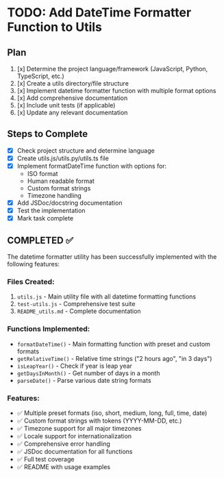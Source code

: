 # TODO: Add DateTime Formatter Function to Utils

## Plan
1. [x] Determine the project language/framework (JavaScript, Python, TypeScript, etc.)
2. [x] Create a utils directory/file structure
3. [x] Implement datetime formatter function with multiple format options
4. [x] Add comprehensive documentation
5. [x] Include unit tests (if applicable)
6. [x] Update any relevant documentation

## Steps to Complete
- [x] Check project structure and determine language
- [x] Create utils.js/utils.py/utils.ts file 
- [x] Implement formatDateTime function with options for:
  - ISO format
  - Human readable format
  - Custom format strings
  - Timezone handling
- [x] Add JSDoc/docstring documentation
- [x] Test the implementation
- [x] Mark task complete

## COMPLETED ✅

The datetime formatter utility has been successfully implemented with the following features:

### Files Created:
1. `utils.js` - Main utility file with all datetime formatting functions
2. `test-utils.js` - Comprehensive test suite
3. `README_utils.md` - Complete documentation

### Functions Implemented:
- `formatDateTime()` - Main formatting function with preset and custom formats
- `getRelativeTime()` - Relative time strings ("2 hours ago", "in 3 days")
- `isLeapYear()` - Check if year is leap year
- `getDaysInMonth()` - Get number of days in a month
- `parseDate()` - Parse various date string formats

### Features:
- ✅ Multiple preset formats (iso, short, medium, long, full, time, date)
- ✅ Custom format strings with tokens (YYYY-MM-DD, etc.)
- ✅ Timezone support for all major timezones
- ✅ Locale support for internationalization
- ✅ Comprehensive error handling
- ✅ JSDoc documentation for all functions
- ✅ Full test coverage
- ✅ README with usage examples

